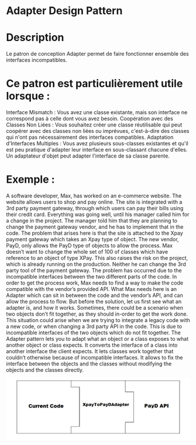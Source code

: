 # Adapter Design Pattern
# Description
Le patron de conception Adapter permet de faire fonctionner ensemble des interfaces incompatibles. 

# Ce patron est particulièrement utile lorsque :

Interface Mismatch : Vous avez une classe existante, mais son interface ne correspond pas à celle dont vous avez besoin.
Coopération avec des Classes Non Liées : Vous souhaitez créer une classe réutilisable qui peut coopérer avec des classes non liées ou imprévues, 
c'est-à-dire des classes qui n'ont pas nécessairement des interfaces compatibles.
Adaptation d'Interfaces Multiples : Vous avez plusieurs sous-classes existantes et qu'il est peu pratique d'adapter leur interface en sous-classant chacune d'elles. 
Un adaptateur d'objet peut adapter l'interface de sa classe parente.

# Exemple :
A software developer, Max, has worked on an e-commerce website. The website allows users to shop and pay online. The site
is integrated with a 3rd party payment gateway, through which users can pay their bills using their credit card. Everything was
going well, until his manager called him for a change in the project.
The manager told him that they are planning to change the payment gateway vendor, and he has to implement that in the
code.
The problem that arises here is that the site is attached to the Xpay payment gateway which takes an Xpay type of object. The
new vendor, PayD, only allows the PayD type of objects to allow the process. Max doesn’t want to change the whole set of 100
of classes which have reference to an object of type XPay. This also raises the risk on the project, which is already running on the
production. Neither he can change the 3rd party tool of the payment gateway. The problem has occurred due to the incompatible
interfaces between the two different parts of the code. In order to get the process work, Max needs to find a way to make the
code compatible with the vendor’s provided API.
What Max needs here is an Adapter which can sit in between the code and the vendor’s API, and can allow the process to flow.
But before the solution, let us first see what an adapter is, and how it works.
Sometimes, there could be a scenario when two objects don’t fit together, as they should in-order to get the work done. This
situation could arise when we are trying to integrate a legacy code with a new code, or when changing a 3rd party API in the
code. This is due to incompatible interfaces of the two objects which do not fit together.
The Adapter pattern lets you to adapt what an object or a class exposes to what another object or class expects. It converts
the interface of a class into another interface the client expects. It lets classes work together that couldn’t otherwise because of
incompatible interfaces. It allows to fix the interface between the objects and the classes without modifying the objects and the
classes directly.

![Capture d'écran de l'application](diagram-de-l'exemple.png)
